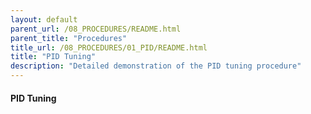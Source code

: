 ```yaml
---
layout: default
parent_url: /08_PROCEDURES/README.html
parent_title: "Procedures"
title_url: /08_PROCEDURES/01_PID/README.html
title: "PID Tuning"
description: "Detailed demonstration of the PID tuning procedure"
---
```



#### PID Tuning